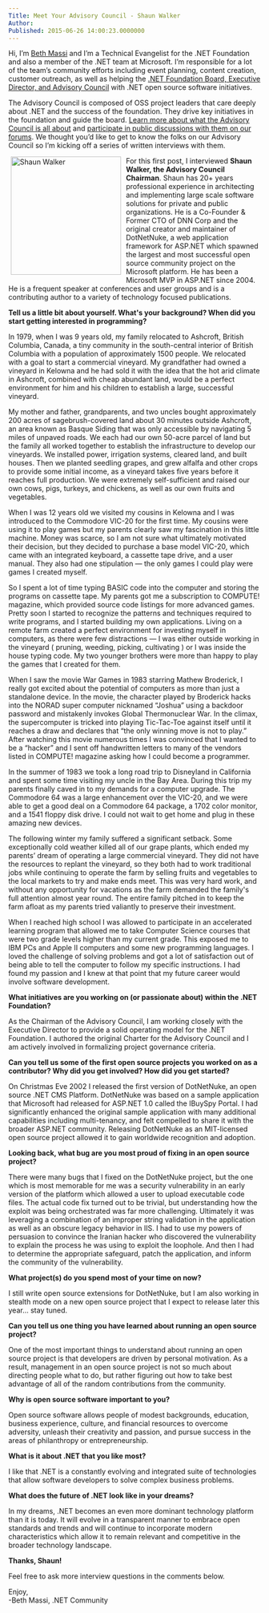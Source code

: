 ```yaml
---
Title: Meet Your Advisory Council - Shaun Walker
Author: 
Published: 2015-06-26 14:00:23.0000000
---
```

<p>Hi, I&rsquo;m <a href="https://twitter.com/bethmassi">Beth Massi</a> and I&rsquo;m a Technical Evangelist for the .NET Foundation and also a member of the .NET team at Microsoft. I&rsquo;m responsible for a lot of the team&rsquo;s community efforts including event planning, content creation, customer outreach, as well as helping the <a href="/about/board-of-directors">.NET Foundation Board, Executive Director, and Advisory Council</a> with .NET open source software initiatives.</p>

<p>The Advisory Council is composed of OSS project leaders that care deeply about .NET and the success of the foundation. They drive key initiatives in the foundation and guide the board. <a href="/assets/documents/net-foundation-advisory-council-proposal.pdf">Learn more about what the Advisory Council is all about</a> and <a href="http://forums.dotnetfoundation.org/c/governance/advisory-council">participate in public discussions with them on our forums</a>. We thought you&rsquo;d like to get to know the folks on our Advisory Council so I&rsquo;m kicking off a series of written interviews with them.</p>

<p><img width="220" height="236" style="background-image: none; float: left; margin: 0px 0px 0px 5px; display: inline; border-width: 0px; padding: 0px 10px 5px 0px;" alt="Shaun Walker" src="/assets/members/shaun-walker.jpg" />For this first post, I interviewed <strong>Shaun Walker, the Advisory Council Chairman</strong>. Shaun has 20+ years professional experience in architecting and implementing large scale software solutions for private and public organizations. He is a Co-Founder &amp; Former CTO of DNN Corp and the original creator and maintainer of DotNetNuke, a web application framework for ASP.NET which spawned the largest and most successful open source community project on the Microsoft platform. He has been a Microsoft MVP in ASP.NET since 2004. He is a frequent speaker at conferences and user groups and is a contributing author to a variety of technology focused publications.</p>

<p><strong>Tell us a little bit about yourself. What's your background? When did you start getting interested in programming?</strong></p>

<p>In 1979, when I was 9 years old, my family relocated to Ashcroft, British Columbia, Canada, a tiny community in the south-central interior of British Columbia with a population of approximately 1500 people. We relocated with a goal to start a commercial vineyard. My grandfather had owned a vineyard in Kelowna and he had sold it with the idea that the hot arid climate in Ashcroft, combined with cheap abundant land, would be a perfect environment for him and his children to establish a large, successful vineyard.</p>

<p>My mother and father, grandparents, and two uncles bought approximately 200 acres of sagebrush-covered land about 30 minutes outside Ashcroft, an area known as Basque Siding that was only accessible by navigating 5 miles of unpaved roads. We each had our own 50-acre parcel of land but the family all worked together to establish the infrastructure to develop our vineyards. We installed power, irrigation systems, cleared land, and built houses. Then we planted seedling grapes, and grew alfalfa and other crops to provide some initial income, as a vineyard takes five years before it reaches full production. We were extremely self-sufficient and raised our own cows, pigs, turkeys, and chickens, as well as our own fruits and vegetables.</p>

<p>When I was 12 years old we visited my cousins in Kelowna and I was introduced to the Commodore VIC-20 for the first time. My cousins were using it to play games but my parents clearly saw my fascination in this little machine. Money was scarce, so I am not sure what ultimately motivated their decision, but they decided to purchase a base model VIC-20, which came with an integrated keyboard, a cassette tape drive, and a user manual. They also had one stipulation &mdash; the only games I could play were games I created myself.</p>

<p>So I spent a lot of time typing BASIC code into the computer and storing the programs on cassette tape. My parents got me a subscription to COMPUTE! magazine, which provided source code listings for more advanced games. Pretty soon I started to recognize the patterns and techniques required to write programs, and I started building my own applications. Living on a remote farm created a perfect environment for investing myself in computers, as there were few distractions &mdash; I was either outside working in the vineyard ( pruning, weeding, picking, cultivating ) or I was inside the house typing code. My two younger brothers were more than happy to play the games that I created for them.</p>

<p>When I saw the movie War Games in 1983 starring Mathew Broderick, I really got excited about the potential of computers as more than just a standalone device. In the movie, the character played by Broderick hacks into the NORAD super computer nicknamed &ldquo;Joshua&rdquo; using a backdoor password and mistakenly invokes Global Thermonuclear War. In the climax, the supercomputer is tricked into playing Tic-Tac-Toe against itself until it reaches a draw and declares that &ldquo;the only winning move is not to play.&rdquo; After watching this movie numerous times I was convinced that I wanted to be a &ldquo;hacker&rdquo; and I sent off handwritten letters to many of the vendors listed in COMPUTE! magazine asking how I could become a programmer.</p>

<p>In the summer of 1983 we took a long road trip to Disneyland in California and spent some time visiting my uncle in the Bay Area. During this trip my parents finally caved in to my demands for a computer upgrade. The Commodore 64 was a large enhancement over the VIC-20, and we were able to get a good deal on a Commodore 64 package, a 1702 color monitor, and a 1541 floppy disk drive. I could not wait to get home and plug in these amazing new devices.</p>

<p>The following winter my family suffered a significant setback. Some exceptionally cold weather killed all of our grape plants, which ended my parents&rsquo; dream of operating a large commercial vineyard. They did not have the resources to replant the vineyard, so they both had to work traditional jobs while continuing to operate the farm by selling fruits and vegetables to the local markets to try and make ends meet. This was very hard work, and without any opportunity for vacations as the farm demanded the family's full attention almost year round. The entire family pitched in to keep the farm afloat as my parents tried valiantly to preserve their investment.&nbsp;&nbsp;</p>

<p>When I reached high school I was allowed to participate in an accelerated learning program that allowed me to take Computer Science courses that were two grade levels higher than my current grade. This exposed me to IBM PCs and Apple II computers and some new programming languages. I loved the challenge of solving problems and got a lot of satisfaction out of being able to tell the computer to follow my specific instructions. I had found my passion and I knew at that point that my future career would involve software development.</p>

<p><strong>What initiatives are you working on (or passionate about) within the .NET Foundation?</strong></p>

<p>As the Chairman of the Advisory Council, I am working closely with the Executive Director to provide a solid operating model for the .NET Foundation. I authored the original Charter for the Advisory Council and I am actively involved in formalizing project governance criteria.</p>

<p><strong>Can you tell us some of the first open source projects you worked on as a contributor? Why did you get involved? How did you get started?</strong></p>

<p>On Christmas Eve 2002 I released the first version of DotNetNuke, an open source .NET CMS Platform. DotNetNuke was based on a sample application that Microsoft had released for ASP.NET 1.0 called the IBuySpy Portal. I had significantly enhanced the original sample application with many additional capabilities including multi-tenancy, and felt compelled to share it with the broader ASP.NET community. Releasing DotNetNuke as an MIT-licensed open source project allowed it to gain worldwide recognition and adoption.</p>

<p><strong>Looking back, what bug are you most proud of fixing in an open source project?</strong></p>

<p>There were many bugs that I fixed on the DotNetNuke project, but the one which is most memorable for me was a security vulnerability in an early version of the platform which allowed a user to upload executable code files. The actual code fix turned out to be trivial, but understanding how the exploit was being orchestrated was far more challenging. Ultimately it was leveraging a combination of an improper string validation in the application as well as an obscure legacy behavior in IIS. I had to use my powers of persuasion to convince the Iranian hacker who discovered the vulnerability to explain the process he was using to exploit the loophole. And then I had to determine the appropriate safeguard, patch the application, and inform the community of the vulnerability.</p>

<p><strong>What project(s) do you spend most of your time on now? </strong></p>

<p>I still write open source extensions for DotNetNuke, but I am also working in stealth mode on a new open source project that I expect to release later this year&hellip; stay tuned.</p>

<p><strong>Can you tell us one thing you have learned about running an open source project?</strong></p>

<p>One of the most important things to understand about running an open source project is that developers are driven by personal motivation. As a result, management in an open source project is not so much about directing people what to do, but rather figuring out how to take best advantage of all of the random contributions from the community.</p>

<p><strong>Why is open source software important to you?</strong></p>

<p>Open source software allows people of modest backgrounds, education, business experience, culture, and financial resources to overcome adversity, unleash their creativity and passion, and pursue success in the areas of philanthropy or entrepreneurship.</p>

<p><strong>What is it about .NET that you like most?</strong></p>

<p>I like that .NET is a constantly evolving and integrated suite of technologies that allow software developers to solve complex business problems.</p>

<p><strong>What does the future of .NET look like in your dreams?</strong></p>

<p>In my dreams, .NET becomes an even more dominant technology platform than it is today. It will evolve in a transparent manner to embrace open standards and trends and will continue to incorporate modern characteristics which allow it to remain relevant and competitive in the broader technology landscape.</p>

<p><strong>Thanks, Shaun!</strong></p>

<p>Feel free to ask more interview questions in the comments below.</p>

<p>Enjoy, <br />-Beth Massi, .NET Community</p>
